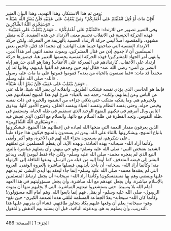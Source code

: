 ------------------------------------------------------------------------

ومن ثم هذا الاستنكار، وهذا التهديد، وهذا البيان المنير:  
«أَفَإِنْ ماتَ أَوْ قُتِلَ انْقَلَبْتُمْ عَلى أَعْقابِكُمْ؟ وَمَنْ يَنْقَلِبْ عَلى عَقِبَيْهِ فَلَنْ يَضُرَّ اللَّهَ
شَيْئاً. وَسَيَجْزِي اللَّهُ الشَّاكِرِينَ» ..  
وفي التعبير تصوير حي للارتداد: «انْقَلَبْتُمْ عَلى أَعْقابِكُمْ» .. «وَمَنْ يَنْقَلِبْ عَلى
عَقِبَيْهِ» . فهذه الحركة الحسية في الانقلاب تجسم معنى الارتداد عن هذه
العقيدة، كأنه منظر مشهود، والمقصود أصلاً ليس حركة الارتداد الحسية
بالهزيمة في المعركة، ولكن حركة الارتداد النفسية التي صاحبتها حينما هتف
الهاتف: إن محمداً قد قتل، فأحس بعض المسلمين أن لا جدوى إذن من قتال
المشركين، وبموت محمد انتهى أمر هذا الدين، وانتهى أمر الجهاد للمشركين!
فهذه الحركة النفسية يجسمها التعبير هنا، فيصورها حركة ارتداد على الأعقاب،
كارتدادهم في المعركة على الأعقاب! وهذا هو الذي حذرهم إياه النضر بن أنس-
رضي الله عنه- فقال لهم حين وجدهم قد ألقوا بأيديهم، وقالوا له: إن محمداً
قد مات: «فما تصنعون بالحياة من بعده؟ فقوموا فموتوا على ما مات عليه رسول
الله- صلى الله عليه وسلم» .  
«وَمَنْ يَنْقَلِبْ عَلى عَقِبَيْهِ فَلَنْ يَضُرَّ اللَّهَ شَيْئاً» ..  
فإنما هو الخاسر، الذي يؤذي نفسه فيتنكب الطريق.. وانقلابه لن يضر الله
شيئاً. فالله غني عن الناس وعن إيمانهم. ولكنه- رحمة منه بالعباد- شرع لهم
هذا المنهج لسعادتهم هم، ولخيرهم هم. وما يتنكبه متنكب حتى يلاقي جزاءه من
الشقوة والحيرة في ذات نفسه وفيمن حوله. وحتى يفسد النظام وتفسد الحياة
ويفسد الخلق، وتعوج الأمور كلها، ويذوق الناس وبال أمرهم في تنكبهم للمنهج
الوحيد الذي تستقيم في ظله الحياة، وتستقيم في ظله النفوس، وتجد الفطرة في
ظله السلام مع ذاتها، والسلام مع الكون الذي تعيش فيه.  
«وَسَيَجْزِي اللَّهُ الشَّاكِرِينَ» ..  
الذين يعرفون مقدار النعمة التي منحها الله لعباده في إعطائهم هذا المنهج،
فيشكرونها باتباع المنهج، ويشكرونها بالثناء على الله، ومن ثم يسعدون
بالمنهج فيكون هذا جزاء طيباً على شكرهم، ثم يسعدون بجزاء الله لهم في
الآخرة، وهو أكبر وأبقى..  
وكأنما أراد الله- سبحانه- بهذه الحادثة، وبهذه الآية، أن يفطم المسلمين عن
تعلقهم الشديد بشخص النبي- صلى الله عليه وسلم- وهو حي بينهم. وأن يصلهم
مباشرة بالنبع. النبع الذي لم يفجره محمد- صلى الله عليه وسلم- ولكن جاء
فقط ليومئ إليه، ويدعو البشر إلى فيضه المتدفق، كما أومأ إليه من قبله من
الرسل، ودعوا القافلة إلى الارتواء منه! وكأنما أراد الله- سبحانه- أن يأخذ
بأيديهم، فيصلها مباشرة بالعروة الوثقى. العروة التي لم يعقدها محمد- صلى
الله عليه وسلم- إنما جاء ليعقد بها أيدي البشر، ثم يدعهم عليها ويمضي وهم
بها مستمسكون! وكأنما أراد الله- سبحانه- أن يجعل ارتباط المسلمين بالإسلام
مباشرة، وأن يجعل عهدهم مع الله مباشرة، وأن يجعل مسؤوليتهم في هذا العهد
أمام الله بلا وسيط. حتى يستشعروا تبعتهم المباشرة، التي لا يخليهم منها أن
يموت الرسول- صلى الله عليه وسلم- أو يقتل، فهم إنما بايعوا الله. وهم أمام
الله مسؤولون! وكأنما كان الله- سبحانه- يعدّ الجماعة المسلمة لتلقي هذه
الصدمة الكبرى- حين تقع- وهو- سبحانه- يعلم أن وقعها عليهم يكاد يتجاوز
طاقتهم. فشاء أن يدربهم عليها هذا التدريب، وأن يصلهم به هو، وبدعوته
الباقية، قبل أن يستبد بهم الدهش والذهول.

------------------------------------------------------------------------

الجزء: 1 ¦ الصفحة: 486
